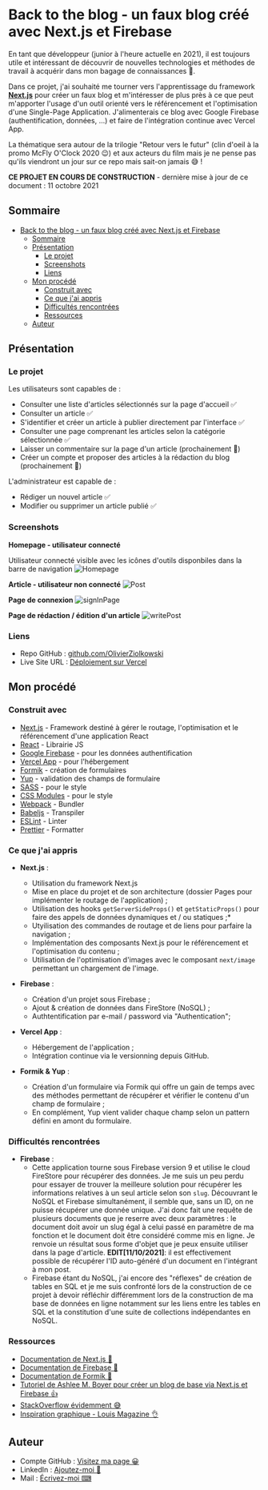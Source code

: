 # Back to the blog - un faux blog créé avec Next.js et Firebase

En tant que développeur (junior à l'heure actuelle en 2021), il est toujours utile et intéressant de découvrir de nouvelles technologies et méthodes de travail à acquérir dans mon bagage de connaissances 💼.

Dans ce projet, j'ai souhaité me tourner vers l'apprentissage du framework **[Next.js](https://nextjs.org/)** pour créer un faux blog et m'intéresser de plus près à ce que peut m'apporter l'usage d'un outil orienté vers le référencement et l'optimisation d'une Single-Page Application. J'alimenterais ce blog avec Google Firebase (authentification, données, ...) et faire de l'intégration continue avec Vercel App.

La thématique sera autour de la trilogie "Retour vers le futur" (clin d'oeil à la promo McFly O'Clock 2020 😉) et aux acteurs du film mais je ne pense pas qu'ils viendront un jour sur ce repo mais sait-on jamais 😅 !

**CE PROJET EN COURS DE CONSTRUCTION** - dernière mise à jour de ce document : 11 octobre 2021

## Sommaire

- [Back to the blog - un faux blog créé avec Next.js et Firebase](#back-to-the-blog---un-faux-blog-créé-avec-nextjs-et-firebase)
  - [Sommaire](#sommaire)
  - [Présentation](#présentation)
    - [Le projet](#le-projet)
    - [Screenshots](#screenshots)
    - [Liens](#liens)
  - [Mon procédé](#mon-procédé)
    - [Construit avec](#construit-avec)
    - [Ce que j'ai appris](#ce-que-jai-appris)
    - [Difficultés rencontrées](#difficultés-rencontrées)
    - [Ressources](#ressources)
  - [Auteur](#auteur)

## Présentation

### Le projet

Les utilisateurs sont capables de :

-   Consulter une liste d'articles sélectionnés sur la page d'accueil ✅
-   Consulter un article ✅
-   S'identifier et créer un article à publier directement par l'interface ✅
-   Consulter une page comprenant les articles selon la catégorie sélectionnée ✅
-   Laisser un commentaire sur la page d'un article (prochainement 🤙)
-   Créer un compte et proposer des articles à la rédaction du blog (prochainement 🤙)

L'administrateur est capable de :
- Rédiger un nouvel article ✅
- Modifier ou supprimer un article publié ✅

### Screenshots

**Homepage - utilisateur connecté**

Utilisateur connecté visible avec les icônes d'outils disponbiles dans la barre de navigation
![Homepage](./docs/screenshots/signInHomepage.jpg)

**Article - utilisateur non connecté**
![Post](docs/screenshots/signedOutArticle.jpg)

**Page de connexion**
![signInPage](docs/screenshots/signIn.jpg)

**Page de rédaction / édition d'un article**
![writePost](docs/screenshots/writePost.jpg)

### Liens

-   Repo GitHub : [github.com/OlivierZiolkowski](https://github.com/OlivierZiolkowski/back-to-the-blog)
-   Live Site URL : [Déploiement sur Vercel](https://back-to-the-blog.vercel.app/)

## Mon procédé

### Construit avec

-   [Next.js](https://nextjs.org/) - Framework destiné à gérer le routage, l'optimisation et le référencement d'une application React
-   [React](https://reactjs.org/) - Librairie JS
-   [Google Firebase](https://restcountries.eu/) - pour les données authentification
-   [Vercel App](https://vercel.com) - pour l'hébergement
-   [Formik](https://formik.org/) - création de formulaires
-   [Yup](https://github.com/jquense/yup) - validation des champs de formulaire
-   [SASS](https://sass-lang.com/) - pour le style
-   [CSS Modules](https://github.com/css-modules/css-modules) - pour le style
-   [Webpack](https://webpack.js.org/) - Bundler
-   [Babeljs](https://babeljs.io/) - Transpiler
-   [ESLint](https://eslint.org/) - Linter
-   [Prettier](https://prettier.io/) - Formatter

### Ce que j'ai appris

 - **Next.js** :
   - Utilisation du framework Next.js
   - Mise en place du projet et de son architecture (dossier Pages pour implémenter le routage de l'application) ;
   - Utilisation des hooks `getServerSideProps()` et `getStaticProps()` pour faire des appels de données dynamiques et / ou statiques ;*
   - Utyilisation des commandes de routage et de liens pour parfaire la navigation ;
   - Implémentation des composants Next.js pour le référencement et l'optimisation du contenu ;
   - Utilisation de l'optimisation d'images avec le composant `next/image` permettant un chargement de l'image.

- **Firebase** :
  - Création d'un projet sous Firebase ;
  - Ajout & création de données dans FireStore (NoSQL) ;
  - Authtentification par e-mail / password via "Authentication";

- **Vercel App** :
  - Hébergement de l'application ;
  - Intégration continue via le versionning depuis GitHub.

- **Formik & Yup** :
  - Création d'un formulaire via Formik qui offre un gain de temps avec des méthodes permettant de récupérer et vérifier le contenu d'un champ de formulaire ;
  - En complément, Yup vient valider chaque champ selon un pattern défini en amont du formulaire.

### Difficultés rencontrées

- **Firebase** :
  - Cette application tourne sous Firebase version 9 et utilise le cloud FireStore pour récupérer des données. Je me suis un peu perdu pour essayer de trouver la meilleure solution pour récupérer les informations relatives à un seul article selon son `slug`. Découvrant le NoSQL et Firebase simultanément, il semble que, sans un ID, on ne puisse récupérer une donnée unique. J'ai donc fait une requête de plusieurs documents que je reserre avec deux paramètres : le document doit avoir un slug égal à celui passé en paramètre de ma fonction et le document doit être considéré comme mis en ligne. Je renvoie un résultat sous forme d'objet que je peux ensuite utiliser dans la page d'article. **EDIT[11/10/2021]**: il est effectivement possible de récupérer l'ID auto-généré d'un document en l'intégrant à mon post.
  - Firebase étant du NoSQL, j'ai encore des "réflexes" de création de tables en SQL et je me suis confronté lors de la construction de ce projet à devoir réfléchir différemment lors de la construction de ma base de données en ligne notamment sur les liens entre les tables en SQL et la constitution d'une suite de collections indépendantes en NoSQL.

### Ressources

-   [Documentation de Next.js 📕](https://nextjs.org/docs/getting-started)
-   [Documentation de Firebase 📗](https://firebase.google.com/docs)
-   [Documentation de Formik 📘](https://formik.org/docs/overview)
-   [Tutoriel de Ashlee M. Boyer pour créer un blog de base via Next.js et Firebase 👍](https://ashleemboyer.com/series/nextjs-firebase-blog)
-   [StackOverflow évidemment 😅](https://stackoverflow.com/)
-   [Inspiration graphique - Louis Magazine 👌](https://www.louismagazine.com/)

## Auteur

-   Compte GitHub : [Visitez ma page 😀](https://github.com/OlivierZiolkowski)
-   LinkedIn : [Ajoutez-moi 🤙](https://www.linkedin.com/in/olivier-ziolkowski/)
-   Mail : [Écrivez-moi ⌨](mailto:olivier.ziolkowski@gmail.com)
